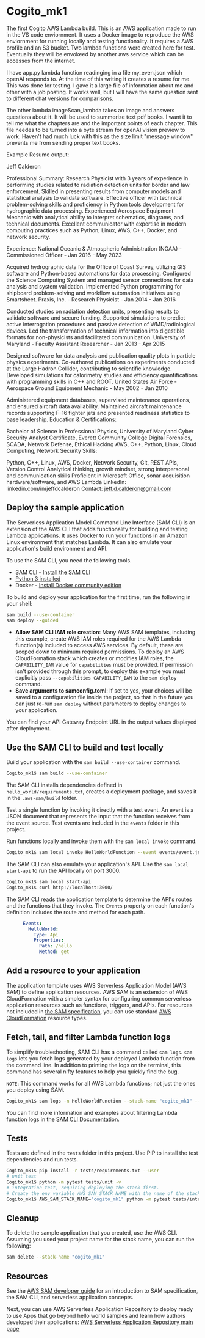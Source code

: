 # Cogito_mk1
The first Cogito AWS Lambda build. This is an AWS application made to run in the VS code enviornment. It uses a Docker image to reproduce the AWS enviornment for running locally and testing functionality. It requires a AWS profile and an S3 bucket. Two lambda functions were created here for test. Eventually they will be envokeed by another aws service which can be accesses from the internet.

I have app.py lambda function readinging in a file my_even.json which openAI responds to. At the time of this writing it creates a resume for me. This was done for testing. I gave it a large file of information about me and other with a job posting. It works well, but I will have the same question sent to different chat versions for comparisons.

The other lambda imageScan_lambda takes an image and answers questions about it. It will be used to summerize text pdf books. I want it to tell me what the chapters are and the important points of each chapter. This file needes to be turned into a byte stream for openAI vision preview to work. Haven't had much luck with this as the size limit "message window" prevents me from sending proper text books.

Example Resume output:

Jeff Calderon

Professional Summary: Research Physicist with 3 years of experience in performing studies related to radiation detection units for border and law enforcement. Skilled in presenting results from computer models and statistical analysis to validate software. Effective officer with technical problem-solving skills and proficiency in Python tools development for hydrographic data processing. Experienced Aerospace Equipment Mechanic with analytical ability to interpret schematics, diagrams, and technical documents. Excellent communicator with expertise in modern computing practices such as Python, Linux, AWS, C++, Docker, and network security.

Experience: National Oceanic & Atmospheric Administration (NOAA) - Commissioned Officer - Jan 2016 - May 2023

Acquired hydrographic data for the Office of Coast Survey, utilizing GIS software and Python-based automations for data processing.
Configured the Science Computing System and managed sensor connections for data analysis and system validation.
Implemented Python programming for shipboard problem-solving and workflow automation initiatives using Smartsheet.
Praxis, Inc. - Research Physicist - Jan 2014 - Jan 2016

Conducted studies on radiation detection units, presenting results to validate software and secure funding.
Supported simulations to predict active interrogation procedures and passive detection of WMD/radiological devices.
Led the transformation of technical information into digestible formats for non-physicists and facilitated communication.
University of Maryland - Faculty Assistant Researcher - Jan 2013 - Apr 2015

Designed software for data analysis and publication quality plots in particle physics experiments.
Co-authored publications on experiments conducted at the Large Hadron Collider, contributing to scientific knowledge.
Developed simulations for calorimetry studies and efficiency quantifications with programming skills in C++ and ROOT.
United States Air Force - Aerospace Ground Equipment Mechanic - May 2002 - Jan 2010

Administered equipment databases, supervised maintenance operations, and ensured aircraft data availability.
Maintained aircraft maintenance records supporting F-16 fighter jets and presented readiness statistics to base leadership.
Education & Certifications:

Bachelor of Science in Professional Physics, University of Maryland
Cyber Security Analyst Certificate, Everett Community College
Digital Forensics, SCADA, Network Defense, Ethical Hacking
AWS, C++, Python, Linux, Cloud Computing, Network Security
Skills:

Python, C++, Linux, AWS, Docker, Network Security, Git, REST APIs, Version Control
Analytical thinking, growth mindset, strong interpersonal and communication skills
Proficient in Microsoft Office, sonar acquisition hardware/software, and AWS Lambda
LinkedIn: linkedin.com/in/jeffdcalderon Contact: jeff.d.calderon@gmail.com

## Deploy the sample application

The Serverless Application Model Command Line Interface (SAM CLI) is an extension of the AWS CLI that adds functionality for building and testing Lambda applications. It uses Docker to run your functions in an Amazon Linux environment that matches Lambda. It can also emulate your application's build environment and API.

To use the SAM CLI, you need the following tools.

* SAM CLI - [Install the SAM CLI](https://docs.aws.amazon.com/serverless-application-model/latest/developerguide/serverless-sam-cli-install.html)
* [Python 3 installed](https://www.python.org/downloads/)
* Docker - [Install Docker community edition](https://hub.docker.com/search/?type=edition&offering=community)

To build and deploy your application for the first time, run the following in your shell:

```bash
sam build --use-container
sam deploy --guided
```


* **Allow SAM CLI IAM role creation**: Many AWS SAM templates, including this example, create AWS IAM roles required for the AWS Lambda function(s) included to access AWS services. By default, these are scoped down to minimum required permissions. To deploy an AWS CloudFormation stack which creates or modifies IAM roles, the `CAPABILITY_IAM` value for `capabilities` must be provided. If permission isn't provided through this prompt, to deploy this example you must explicitly pass `--capabilities CAPABILITY_IAM` to the `sam deploy` command.
* **Save arguments to samconfig.toml**: If set to yes, your choices will be saved to a configuration file inside the project, so that in the future you can just re-run `sam deploy` without parameters to deploy changes to your application.

You can find your API Gateway Endpoint URL in the output values displayed after deployment.

## Use the SAM CLI to build and test locally

Build your application with the `sam build --use-container` command.

```bash
Cogito_mk1$ sam build --use-container
```

The SAM CLI installs dependencies defined in `hello_world/requirements.txt`, creates a deployment package, and saves it in the `.aws-sam/build` folder.

Test a single function by invoking it directly with a test event. An event is a JSON document that represents the input that the function receives from the event source. Test events are included in the `events` folder in this project.

Run functions locally and invoke them with the `sam local invoke` command.

```bash
Cogito_mk1$ sam local invoke HelloWorldFunction --event events/event.json
```

The SAM CLI can also emulate your application's API. Use the `sam local start-api` to run the API locally on port 3000.

```bash
Cogito_mk1$ sam local start-api
Cogito_mk1$ curl http://localhost:3000/
```

The SAM CLI reads the application template to determine the API's routes and the functions that they invoke. The `Events` property on each function's definition includes the route and method for each path.

```yaml
      Events:
        HelloWorld:
          Type: Api
          Properties:
            Path: /hello
            Method: get
```

## Add a resource to your application
The application template uses AWS Serverless Application Model (AWS SAM) to define application resources. AWS SAM is an extension of AWS CloudFormation with a simpler syntax for configuring common serverless application resources such as functions, triggers, and APIs. For resources not included in [the SAM specification](https://github.com/awslabs/serverless-application-model/blob/master/versions/2016-10-31.md), you can use standard [AWS CloudFormation](https://docs.aws.amazon.com/AWSCloudFormation/latest/UserGuide/aws-template-resource-type-ref.html) resource types.

## Fetch, tail, and filter Lambda function logs

To simplify troubleshooting, SAM CLI has a command called `sam logs`. `sam logs` lets you fetch logs generated by your deployed Lambda function from the command line. In addition to printing the logs on the terminal, this command has several nifty features to help you quickly find the bug.

`NOTE`: This command works for all AWS Lambda functions; not just the ones you deploy using SAM.

```bash
Cogito_mk1$ sam logs -n HelloWorldFunction --stack-name "cogito_mk1" --tail
```

You can find more information and examples about filtering Lambda function logs in the [SAM CLI Documentation](https://docs.aws.amazon.com/serverless-application-model/latest/developerguide/serverless-sam-cli-logging.html).

## Tests

Tests are defined in the `tests` folder in this project. Use PIP to install the test dependencies and run tests.

```bash
Cogito_mk1$ pip install -r tests/requirements.txt --user
# unit test
Cogito_mk1$ python -m pytest tests/unit -v
# integration test, requiring deploying the stack first.
# Create the env variable AWS_SAM_STACK_NAME with the name of the stack we are testing
Cogito_mk1$ AWS_SAM_STACK_NAME="cogito_mk1" python -m pytest tests/integration -v
```

## Cleanup

To delete the sample application that you created, use the AWS CLI. Assuming you used your project name for the stack name, you can run the following:

```bash
sam delete --stack-name "cogito_mk1"
```

## Resources

See the [AWS SAM developer guide](https://docs.aws.amazon.com/serverless-application-model/latest/developerguide/what-is-sam.html) for an introduction to SAM specification, the SAM CLI, and serverless application concepts.

Next, you can use AWS Serverless Application Repository to deploy ready to use Apps that go beyond hello world samples and learn how authors developed their applications: [AWS Serverless Application Repository main page](https://aws.amazon.com/serverless/serverlessrepo/)
